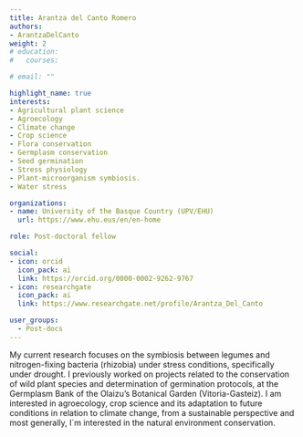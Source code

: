 ```yaml
---
title: Arantza del Canto Romero
authors:
- ArantzaDelCanto
weight: 2
# education:
#   courses:

# email: ""

highlight_name: true
interests:
- Agricultural plant science
- Agroecology 
- Climate change
- Crop science
- Flora conservation 
- Germplasm conservation 
- Seed germination
- Stress physiology
- Plant-microorganism symbiosis.
- Water stress 

organizations:
- name: University of the Basque Country (UPV/EHU)
  url: https://www.ehu.eus/en/en-home

role: Post-doctoral fellow

social:
- icon: orcid
  icon_pack: ai
  link: https://orcid.org/0000-0002-9262-9767
- icon: researchgate
  icon_pack: ai
  link: https://www.researchgate.net/profile/Arantza_Del_Canto

user_groups: 
  - Post-docs
---
```


My current research focuses on the symbiosis between legumes and nitrogen-fixing bacteria (rhizobia) under stress conditions, specifically under drought. I previously worked on projects related to the conservation of wild plant species and determination of germination protocols, at the Germplasm Bank of the Olaizu’s Botanical Garden (Vitoria-Gasteiz). I am interested in agroecology, crop science and its adaptation to future conditions in relation to climate change, from a sustainable perspective and most generally, I´m interested in the natural environment conservation.
